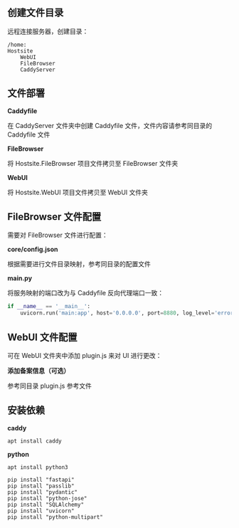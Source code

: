 ## 创建文件目录

远程连接服务器，创建目录：

```
/home:
Hostsite
	WebUI
    FileBrowser
    CaddyServer
```

## 文件部署

**Caddyfile**

在 CaddyServer 文件夹中创建 Caddyfile 文件，文件内容请参考同目录的 Caddyfile 文件

**FileBrowser**

将 Hostsite.FileBrowser 项目文件拷贝至 FileBrowser 文件夹

**WebUI**

将 Hostsite.WebUI 项目文件拷贝至 WebUI 文件夹

## FileBrowser 文件配置

需要对 FileBrowser 文件进行配置：

**core/config.json**

根据需要进行文件目录映射，参考同目录的配置文件

**main.py**

将服务映射的端口改为与 Caddyfile 反向代理端口一致：

```py
if __name__ == '__main__':
    uvicorn.run('main:app', host='0.0.0.0', port=8880, log_level='error')
```

## WebUI 文件配置

可在 WebUI 文件夹中添加 plugin.js 来对 UI 进行更改：

**添加备案信息（可选）**

参考同目录 plugin.js 参考文件

## 安装依赖

**caddy**

```
apt install caddy
```

**python**

```
apt install python3
```

```
pip install "fastapi"
pip install "passlib"
pip install "pydantic"
pip install "python-jose"
pip install "SQLAlchemy"
pip install "uvicorn"
pip install "python-multipart"
```

